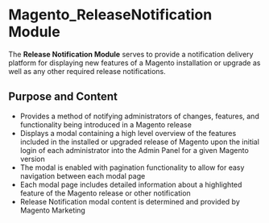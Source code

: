  # Magento_ReleaseNotification Module

The **Release Notification Module** serves to provide a notification delivery platform for displaying new features of a Magento installation or upgrade as well as any other required release notifications.

## Purpose and Content

* Provides a method of notifying administrators of changes, features, and functionality being introduced in a Magento release
* Displays a modal containing a high level overview of the features included in the installed or upgraded release of Magento upon the initial login of each administrator into the Admin Panel for a given Magento version
* The modal is enabled with pagination functionality to allow for easy navigation between each modal page
* Each modal page includes detailed information about a highlighted feature of the Magento release or other notification
* Release Notification modal content is determined and provided by Magento Marketing
